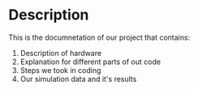 # Description
This is the documnetation of our project that contains:
1. Description of hardware
2. Explanation for different parts of out code
3. Steps we took in coding
4. Our simulation data and it's results
